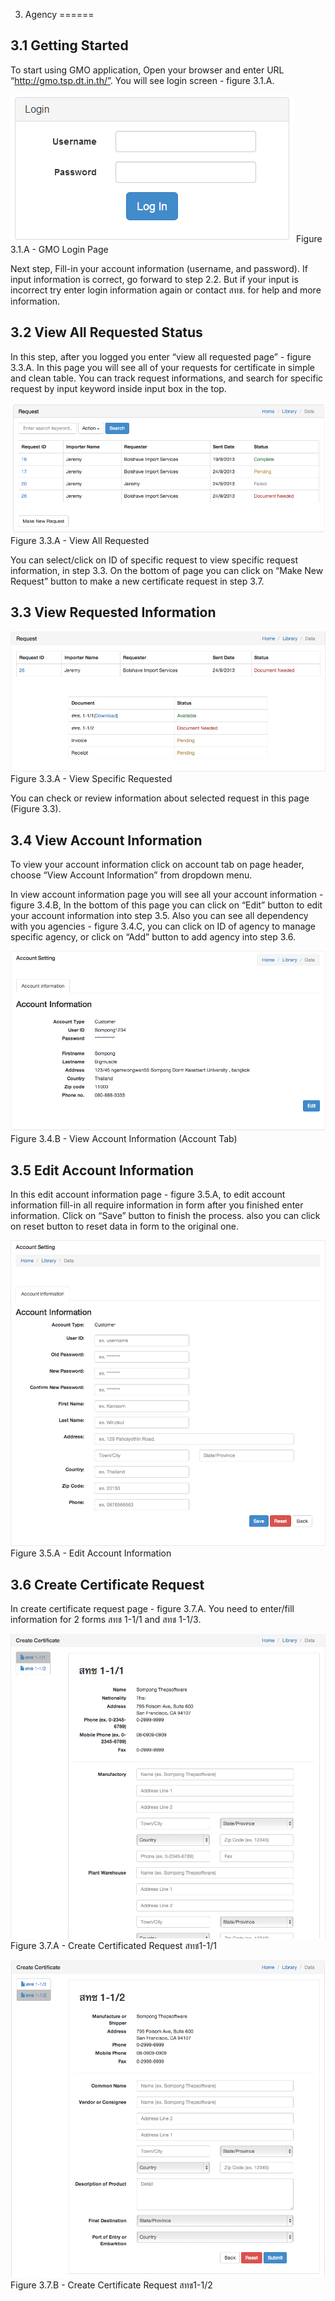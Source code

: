 3. Agency
======

3.1 Getting Started <xref id="uc202" />
------

To start using GMO application, Open your browser and enter URL “http://gmo.tsp.dt.in.th/”. You will see login screen - figure 3.1.A.

![Screenshot](images/login.png)
Figure 3.1.A - GMO Login Page

Next step,  Fill-in your account information (username, and password). If input information is correct, go forward to step 2.2. But if your input is incorrect try enter login information again  or contact สทช. for help and more information.

3.2 View All Requested Status <xref id="uc105" />
------

In this step, after you logged you enter “view all requested page” - figure 3.3.A. In this page you will see all of your requests for certificate in simple and clean table. You can track request informations, and search for specific request by input keyword inside input box in the top. 

![Screenshot](images/view-all-request.png)
Figure 3.3.A - View All Requested

You can select/click on ID of specific request to view specific request information, in step 3.3. On the bottom of page you can click on “Make New Request” button to make a new certificate request in step 3.7.

3.3 View Requested Information <xref id="uc107" />
------

![Screenshot](images/view-request-information.png)
Figure 3.3.A - View Specific Requested

You  can check or review information about selected request in this page (Figure 3.3).

3.4 View Account Information <xref id="uc102" />
------

To view your account information click on account tab on page header, choose “View Account Information” from dropdown menu.

In view account information page you will see all your account information - figure 3.4.B, In the bottom of this page you can click on “Edit” button to edit your account information into step 3.5. Also you can see all dependency with you agencies - figure 3.4.C, you can click on ID of agency to manage specific agency, or click on “Add” button to add agency into step 3.6.

![Screenshot](images/agency-view-account-information.png)
Figure 3.4.B - View Account Information (Account Tab)

3.5 Edit Account Information <xref id="uc102" />
------

In this edit account information page - figure 3.5.A, to edit account information fill-in all require information in form after you finished enter information. Click on “Save” button to finish the process. also you can click on reset button to reset data in form to the original one.

![Screenshot](images/edit-account-information.png)
Figure 3.5.A - Edit Account Information

3.6 Create Certificate Request <xref id="uc106" />
------

In create certificate request page - figure 3.7.A. You need to enter/fill information for 2 forms สทช 1-1/1 and สทช 1-1/3. 

![Screenshot](images/create-certificate-request-1.png)
Figure 3.7.A - Create Certificated Request สทช1-1/1

![Screenshot](images/create-certificate-request-2.png)
Figure 3.7.B - Create Certificate Request สทช1-1/2















